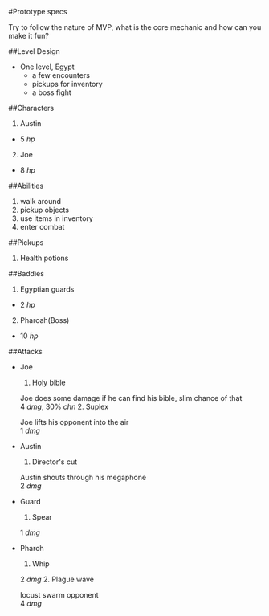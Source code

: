 #Prototype specs

Try to follow the nature of MVP, what is the core mechanic and how can you make it fun?

##Level Design
* One level, Egypt
  *  a few encounters
  *  pickups for inventory
  *  a boss fight

##Characters
1. Austin
 * 5 _hp_
2. Joe
 * 8 _hp_

##Abilities
1. walk around
2. pickup objects
3. use items in inventory
4. enter combat

##Pickups
1. Health potions

##Baddies
1. Egyptian guards
  * 2 _hp_
2. Pharoah(Boss)
  * 10 _hp_

##Attacks
* Joe
  1. Holy bible
  
    Joe does some damage if he can find his bible, slim chance of that  
    4 _dmg_, 30% _chn_
  2. Suplex
  
    Joe lifts his opponent into the air  
    1 _dmg_
* Austin
  1. Director's cut
    
    Austin shouts through his megaphone  
    2 _dmg_
* Guard
  1. Spear
  
    1 _dmg_
* Pharoh
  1. Whip
  
    2 _dmg_
  2. Plague wave
    
    locust swarm opponent  
    4 _dmg_
